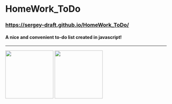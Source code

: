 # HomeWork_ToDo
### https://sergey-draft.github.io/HomeWork_ToDo/
#### A nice and convenient to-do list created in javascript!
----
<div margin=10px>
  <img src='https://user-images.githubusercontent.com/76526621/116713822-d321b400-a9dd-11eb-8a9e-0eca4d5f5123.png' height=150>
  <img src='https://user-images.githubusercontent.com/76526621/116713985-f482a000-a9dd-11eb-9ede-85a38508b7aa.png' height=150>
  <div>



